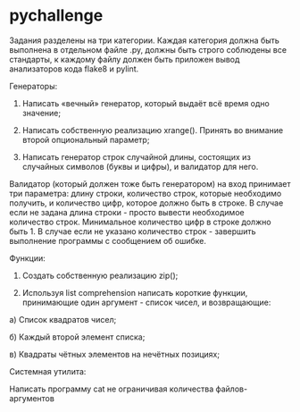 # pychallenge
Задания разделены на три категории. Каждая категория должна быть выполнена в отдельном файле .py, должны быть строго соблюдены все стандарты, к каждому файлу должен быть приложен вывод анализаторов кода flake8 и pylint.

Генераторы:

1) Написать «вечный» генератор, который выдаёт всё время одно значение;

2) Написать собственную реализацию xrange(). Принять во внимание второй опциональный параметр;

3) Написать генератор строк случайной длины, состоящих из случайных символов (буквы и цифры), и валидатор для него.

Валидатор (который должен тоже быть генератором) на вход принимает три параметра: длину строки, количество строк, которые необходимо получить, и количество цифр, которое должно быть в строке. В случае если не задана длина строки - просто вывести необходимое количество строк. Минимальное количество цифр в строке должно быть 1. В случае если не указано количество строк - завершить выполнение программы с сообщением об ошибке.

Функции:

1) Создать собственную реализацию zip();

2) Используя list comprehension написать короткие функции, принимающие один аргумент - список чисел, и возвращающие:

а) Список квадратов чисел;

б) Каждый второй элемент списка;

в) Квадраты чётных элементов на нечётных позициях;

Системная утилита:

Написать программу cat не ограничивая количества файлов-аргументов
